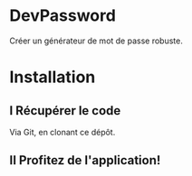 DevPassword
===========

Créer un générateur de mot de passe robuste.

# Installation
## I Récupérer le code

Via Git, en clonant ce dépôt.

## II Profitez de l'application!
